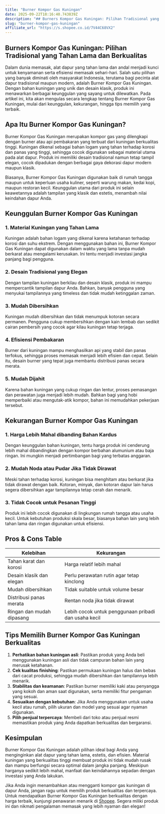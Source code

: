```yaml
---
title: "Burner Kompor Gas Kuningan"
date: 2025-09-22T18:16:40.743839Z
description: "## Burners Kompor Gas Kuningan: Pilihan Tradisional yang Tahan Lama dan Berkualitas..."
slug: "burner-kompor-gas-kuningan"
affiliate_url: "https://s.shopee.co.id/7V44C68VX2"
---
```

## Burners Kompor Gas Kuningan: Pilihan Tradisional yang Tahan Lama dan Berkualitas

Dalam dunia memasak, alat dapur yang tahan lama dan andal menjadi kunci untuk kenyamanan serta efisiensi memasak sehari-hari. Salah satu pilihan yang banyak diminati oleh masyarakat Indonesia, terutama bagi pecinta alat dapur tradisional maupun modern, adalah Burner Kompor Gas Kuningan. Dengan bahan kuningan yang unik dan desain klasik, produk ini menawarkan berbagai keunggulan yang sayang untuk dilewatkan. Pada artikel ini, kita akan mengulas secara lengkap tentang Burner Kompor Gas Kuningan, mulai dari keunggulan, kekurangan, hingga tips memilih yang terbaik.

## Apa Itu Burner Kompor Gas Kuningan?

Burner Kompor Gas Kuningan merupakan kompor gas yang dilengkapi dengan burner atau api pembakaran yang terbuat dari kuningan berkualitas tinggi. Kuningan dikenal sebagai bahan logam yang tahan terhadap korosi dan panas yang tinggi, sehingga cocok digunakan sebagai material utama pada alat dapur. Produk ini memiliki desain tradisional namun tetap tampil elegan, cocok dipadukan dengan berbagai gaya dekorasi dapur modern maupun klasik.

Biasanya, Burner Kompor Gas Kuningan digunakan baik di rumah tangga maupun untuk keperluan usaha kuliner, seperti warung makan, kedai kopi, maupun restoran kecil. Keunggulan utama dari produk ini selain keawetannya adalah tampilan yang klasik dan estetis, menambah nilai keindahan dapur Anda.

## Keunggulan Burner Kompor Gas Kuningan

### 1. Material Kuningan yang Tahan Lama
Kuningan adalah bahan logam yang dikenal karena ketahanan terhadap korosi dan suhu ekstrem. Dengan menggunakan bahan ini, Burner Kompor Gas Kuningan dapat digunakan dalam waktu yang lama tanpa mudah berkarat atau mengalami kerusakan. Ini tentu menjadi investasi jangka panjang bagi pengguna.

### 2. Desain Tradisional yang Elegan
Dengan tampilan kuningan berkilau dan desain klasik, produk ini mampu mempercantik tampilan dapur Anda. Bahkan, banyak pengguna yang menyukai tampilannya yang timeless dan tidak mudah ketinggalan zaman.

### 3. Mudah Dibersihkan
Kuningan mudah dibersihkan dan tidak menumpuk kotoran secara permanen. Pengguna cukup membersihkan dengan kain lembab dan sedikit cairan pembersih yang cocok agar kilau kuningan tetap terjaga.

### 4. Efisiensi Pembakaran
Burner dari kuningan mampu menghasilkan api yang stabil dan panas terfokus, sehingga proses memasak menjadi lebih efisien dan cepat. Selain itu, desain burner yang tepat juga membantu distribusi panas secara merata.

### 5. Mudah Dijahit
Karena bahan kuningan yang cukup ringan dan lentur, proses pemasangan dan perawatan juga menjadi lebih mudah. Bahkan bagi yang hobi memperbaiki atau mengutak-atik kompor, bahan ini memudahkan pekerjaan tersebut.

## Kekurangan Burner Kompor Gas Kuningan

### 1. Harga Lebih Mahal dibanding Bahan Kardus
Dengan keunggulan bahan kuningan, tentu harga produk ini cenderung lebih mahal dibandingkan dengan kompor berbahan alumunium atau baja ringan. Ini mungkin menjadi pertimbangan bagi yang terbatas anggaran.

### 2. Mudah Noda atau Pudar Jika Tidak Dirawat
Meski tahan terhadap korosi, kuningan bisa menghitam atau berkarat jika tidak dirawat dengan baik. Kotoran, minyak, dan kotoran dapur lain harus segera dibersihkan agar tampilannya tetap cerah dan menarik.

### 3. Tidak Cocok untuk Pesanan Tinggi
Produk ini lebih cocok digunakan di lingkungan rumah tangga atau usaha kecil. Untuk kebutuhan produksi skala besar, biasanya bahan lain yang lebih tahan lama dan ringan digunakan untuk efisiensi.

## Pros & Cons Table

| Kelebihan                            | Kekurangan                                |
|-------------------------------------|------------------------------------------|
| Tahan karat dan korosi            | Harga relatif lebih mahal             |
| Desain klasik dan elegan           | Perlu perawatan rutin agar tetap kinclong |
| Mudah dibersihkan                  | Tidak suitable untuk volume besar      |
| Distribusi panas merata            | Rentan noda jika tidak dirawat        |
| Ringan dan mudah dipasang         | Lebih cocok untuk penggunaan pribadi dan usaha kecil |

## Tips Memilih Burner Kompor Gas Kuningan Berkualitas

1. **Perhatikan bahan kuningan asli**: Pastikan produk yang Anda beli menggunakan kuningan asli dan tidak campuran bahan lain yang merusak ketahanan.
2. **Cek kualitas finishing**: Pastikan permukaan kuningan halus dan bebas dari cacat produksi, sehingga mudah dibersihkan dan tampilannya lebih menarik.
3. **Stabilitas dan keamanan**: Pastikan burner memiliki kaki atau penyangga yang kokoh dan aman saat digunakan, serta memiliki fitur pengaman yang sesuai.
4. **Sesuaikan dengan kebutuhan**: Jika Anda menggunakan untuk usaha kecil atau rumah, pilih ukuran dan model yang sesuai agar nyaman digunakan.
5. **Pilih penjual terpercaya**: Membeli dari toko atau penjual resmi memastikan produk yang Anda dapatkan berkualitas dan bergaransi.

## Kesimpulan

Burner Kompor Gas Kuningan adalah pilihan ideal bagi Anda yang menginginkan alat dapur yang tahan lama, estetis, dan efisien. Material kuningan yang berkualitas tinggi membuat produk ini tidak mudah rusak dan mampu berfungsi secara optimal dalam jangka panjang. Meskipun harganya sedikit lebih mahal, manfaat dan keindahannya sepadan dengan investasi yang Anda lakukan.

Jika Anda ingin menambahkan atau mengganti kompor gas kuningan di dapur Anda, jangan ragu untuk memilih produk berkualitas dan terpercaya. Untuk mendapatkan Burner Kompor Gas Kuningan berkualitas dengan harga terbaik, kunjungi penawaran menarik di [Shopee](https://s.shopee.co.id/7V44C68VX2). Segera miliki produk ini dan nikmati pengalaman memasak yang lebih nyaman dan elegan!